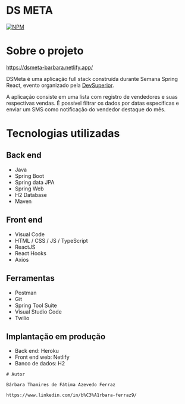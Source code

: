 # DS META
[![NPM](https://img.shields.io/npm/l/react)](https://github.com/barbaraFerraz/dsmeta/blob/main/LICENCE) 

# Sobre o projeto

https://dsmeta-barbara.netlify.app/

DSMeta é uma aplicação full stack construída durante Semana Spring React, evento organizado pela [DevSuperior](https://devsuperior.com.br "Site da DevSuperior").

A aplicação consiste em uma lista com registro de vendedores e suas respectivas vendas. É possível filtrar os dados por datas específicas e enviar um SMS como notificação do vendedor destaque do mês.

# Tecnologias utilizadas

## Back end
- Java
- Spring Boot
- Spring data JPA
- Spring Web
- H2 Database
- Maven
## Front end
- Visual Code
- HTML / CSS / JS / TypeScript
- ReactJS
- React Hooks
- Axios
## Ferramentas
- Postman
- Git
- Spring Tool Suite
- Visual Studio Code
- Twilio
## Implantação em produção
- Back end: Heroku
- Front end web: Netlify
- Banco de dados: H2

```
# Autor

Bárbara Thamires de Fátima Azevedo Ferraz

https://www.linkedin.com/in/b%C3%A1rbara-ferraz9/
